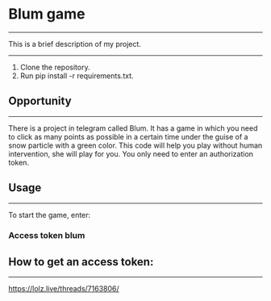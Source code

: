 # Blum game

---

This is a brief description of my project.

---


1. Clone the repository.
2. Run pip install -r requirements.txt.

## Opportunity

---

There is a project in telegram called Blum. It has a game in which you need to click as many points as possible in a certain time under the guise of a snow particle with a green color. This code will help you play without human intervention, she will play for you. You only need to enter an authorization token.

## Usage

---

To start the game, enter:

### Access token blum

## How to get an access token:

---

https://lolz.live/threads/7163806/